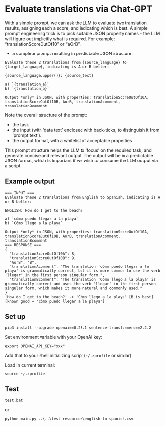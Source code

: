 # Evaluate translations via Chat-GPT

With a simple prompt, we can ask the LLM to evaluate two translation results, assigning each a score, and indicating which is best. A simple prompt engineering trick is to pick suitable JSON property names - the LLM will figure out implicitly what is required. For example: “translationScoreOutOf10” or “aOrB”.

- a complete prompt resulting in predictable JSON structure:

```
Evaluate these 2 translations from {source_language} to {target_language}, indicating is A or B better:

{source_language.upper()}: {source_text}

a) `{translation_a}`
b) `{translation_b}`

Output *only* in JSON, with properties: translationScoreOutOf10A, translationScoreOutOf10B, AorB, translationAcomment, translationBcomment
```

Note the overall structure of the prompt:
- the task
- the input (with ‘data text’ enclosed with back-ticks, to distinguish it from ‘prompt text’).
- the output format, with a whitelist of acceptable properties

This prompt structure helps the LLM to ‘focus’ on the required task, and generate concise and relevant output. The output will be in a predictable JSON format, which is important if we wish to consume the LLM output via a script.

## Example output

```
=== INPUT ===
Evaluate these 2 translations from English to Spanish, indicating is A or B better:

ENGLISH: How do I get to the beach?

a) `cómo puedo llegar a la playa`
b) `Cómo llego a la playa`

Output *only* in JSON, with properties: translationScoreOutOf10A, translationScoreOutOf10B, AorB, translationAcomment, translationBcomment
=== RESPONSE ===
{
  "translationScoreOutOf10A": 8,
  "translationScoreOutOf10B": 9,
  "AorB": "B",
  "translationAcomment": "The translation 'cómo puedo llegar a la playa' is grammatically correct, but it is more common to use the verb 'llegar' in the first person singular form.",
  "translationBcomment": "The translation 'Cómo llego a la playa' is grammatically correct and uses the verb 'llegar' in the first person singular form, which makes it more natural and commonly used."
}
'How do I get to the beach?' -> 'Cómo llego a la playa' [B is best] [known good = 'cómo puedo llegar a la playa']
```

## Set up

```
pip3 install --upgrade openai==0.28.1 sentence-transformers==2.2.2
```

Set environment variable with your OpenAI key:

```
export OPENAI_API_KEY="xxx"
```

Add that to your shell initializing script (`~/.zprofile` or similar)

Load in current terminal:

```
source ~/.zprofile
```

## Test

`test.bat`

or

`python main.py ..\..\test-resources\english-to-spanish.csv`
